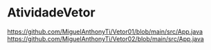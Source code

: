 # AtividadeVetor
https://github.com/MiguelAnthonyTi/Vetor01/blob/main/src/App.java
https://github.com/MiguelAnthonyTi/Vetor02/blob/main/src/App.java
